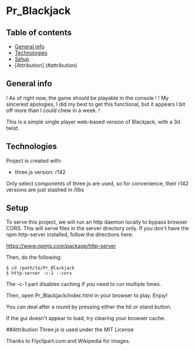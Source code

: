 # Pr_Blackjack

## Table of contents
* [General info](#general-info)
* [Technologies](#technologies)
* [Setup](#setup)
* [Attribution] (#attribution)

## General info
! As of right now, the game should be playable in the console !
! My sincerest apologies, I did my best to get this functional, but it appears I bit off more than I could chew in a week. !

This is a simple single player web-based version of Blackjack, with a 3d twist.
	
## Technologies
Project is created with:
* three.js  version: r142

Only select components of three.js are used, so for convenience, their r142 versions are just stashed in /libs
	
## Setup
To serve this project, we will run an http daemon locally to bypass browser CORS.
This will serve files in the server directory only.
If you don't have the npm http-server installed, follow the directions here:

https://www.npmjs.com/package/http-server

Then, do the following:

```
$ cd /path/to/Pr_Blackjack
$ http-server -c-1 --cors
```
The -c-1 part disables caching if you need to run multiple times.

Then, open Pr_Blackjack/index.html in your browser to play. Enjoy!

You can deal after a round by pressing either the hit or stand button.

If the gui doesn't appear to load, try clearing your browser cache.

##Attribution
Three.js is used under the MIT License

Thanks to Flyclipart.com and Wikipedia for images.
